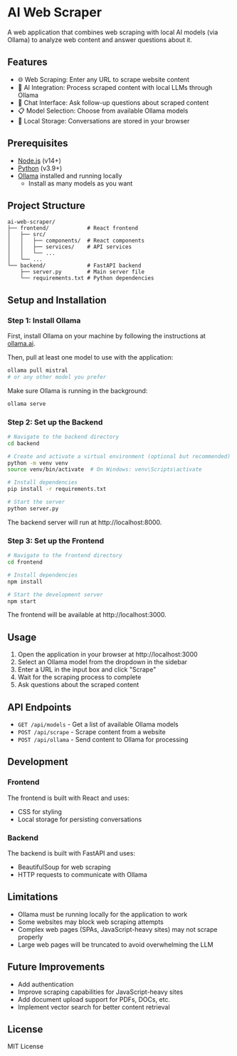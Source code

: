 # AI Web Scraper

A web application that combines web scraping with local AI models (via Ollama) to analyze web content and answer questions about it.

## Features

- 🌐 Web Scraping: Enter any URL to scrape website content
- 🤖 AI Integration: Process scraped content with local LLMs through Ollama
- 💬 Chat Interface: Ask follow-up questions about scraped content
- 📋 Model Selection: Choose from available Ollama models
- 💾 Local Storage: Conversations are stored in your browser

## Prerequisites

- [Node.js](https://nodejs.org/) (v14+)
- [Python](https://www.python.org/) (v3.9+)
- [Ollama](https://ollama.ai/) installed and running locally
    - Install as many models as you want

## Project Structure

```
ai-web-scraper/
├── frontend/            # React frontend
│   ├── src/
│   │   ├── components/  # React components
│   │   ├── services/    # API services
│   │   └── ...
│   └── ...
└── backend/             # FastAPI backend
    ├── server.py        # Main server file
    └── requirements.txt # Python dependencies
```

## Setup and Installation

### Step 1: Install Ollama

First, install Ollama on your machine by following the instructions at [ollama.ai](https://ollama.ai/).

Then, pull at least one model to use with the application:

```bash
ollama pull mistral
# or any other model you prefer
```

Make sure Ollama is running in the background:

```bash
ollama serve
```

### Step 2: Set up the Backend

```bash
# Navigate to the backend directory
cd backend

# Create and activate a virtual environment (optional but recommended)
python -m venv venv
source venv/bin/activate  # On Windows: venv\Scripts\activate

# Install dependencies
pip install -r requirements.txt

# Start the server
python server.py
```

The backend server will run at http://localhost:8000.

### Step 3: Set up the Frontend

```bash
# Navigate to the frontend directory
cd frontend

# Install dependencies
npm install

# Start the development server
npm start
```

The frontend will be available at http://localhost:3000.

## Usage

1. Open the application in your browser at http://localhost:3000
2. Select an Ollama model from the dropdown in the sidebar
3. Enter a URL in the input box and click "Scrape"
4. Wait for the scraping process to complete
5. Ask questions about the scraped content

## API Endpoints

- `GET /api/models` - Get a list of available Ollama models
- `POST /api/scrape` - Scrape content from a website
- `POST /api/ollama` - Send content to Ollama for processing

## Development

### Frontend

The frontend is built with React and uses:

- CSS for styling
- Local storage for persisting conversations

### Backend

The backend is built with FastAPI and uses:

- BeautifulSoup for web scraping
- HTTP requests to communicate with Ollama

## Limitations

- Ollama must be running locally for the application to work
- Some websites may block web scraping attempts
- Complex web pages (SPAs, JavaScript-heavy sites) may not scrape properly
- Large web pages will be truncated to avoid overwhelming the LLM

## Future Improvements

- Add authentication
- Improve scraping capabilities for JavaScript-heavy sites
- Add document upload support for PDFs, DOCs, etc.
- Implement vector search for better content retrieval

## License

MIT License
